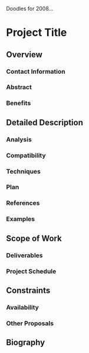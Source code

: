 
Doodles for 2008... 


# Project Title


## Overview


### Contact Information


### Abstract


### Benefits


## Detailed Description


### Analysis


### Compatibility


### Techniques


### Plan


### References


### Examples


## Scope of Work


### Deliverables


### Project Schedule


## Constraints


### Availability


### Other Proposals


## Biography
